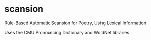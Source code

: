 # scansion
Rule-Based Automatic Scansion for Poetry, Using Lexical Information

Uses the CMU Pronouncing Dictionary and WordNet libraries
